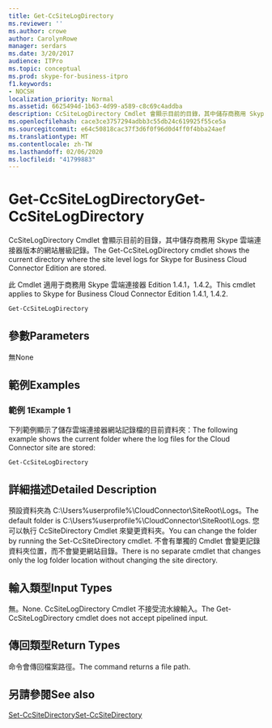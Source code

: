 ```yaml
---
title: Get-CcSiteLogDirectory
ms.reviewer: ''
ms.author: crowe
author: CarolynRowe
manager: serdars
ms.date: 3/20/2017
audience: ITPro
ms.topic: conceptual
ms.prod: skype-for-business-itpro
f1.keywords:
- NOCSH
localization_priority: Normal
ms.assetid: 6625494d-1b63-4d99-a589-c8c69c4addba
description: CcSiteLogDirectory Cmdlet 會顯示目前的目錄，其中儲存商務用 Skype 雲端連接器版本的網站層級記錄。
ms.openlocfilehash: cace3ce3757294adbb3c55db24c619925f55ce5a
ms.sourcegitcommit: e64c50818cac37f3d6f0f96d0d4ff0f4bba24aef
ms.translationtype: MT
ms.contentlocale: zh-TW
ms.lasthandoff: 02/06/2020
ms.locfileid: "41799883"
---
```

# <a name="get-ccsitelogdirectory"></a><span data-ttu-id="7cb0c-103">Get-CcSiteLogDirectory</span><span class="sxs-lookup"><span data-stu-id="7cb0c-103">Get-CcSiteLogDirectory</span></span>
 
<span data-ttu-id="7cb0c-104">CcSiteLogDirectory Cmdlet 會顯示目前的目錄，其中儲存商務用 Skype 雲端連接器版本的網站層級記錄。</span><span class="sxs-lookup"><span data-stu-id="7cb0c-104">The Get-CcSiteLogDirectory cmdlet shows the current directory where the site level logs for Skype for Business Cloud Connector Edition are stored.</span></span> 
  
<span data-ttu-id="7cb0c-105">此 Cmdlet 適用于商務用 Skype 雲端連接器 Edition 1.4.1，1.4.2。</span><span class="sxs-lookup"><span data-stu-id="7cb0c-105">This cmdlet applies to Skype for Business Cloud Connector Edition 1.4.1, 1.4.2.</span></span>
  
```powershell
Get-CcSiteLogDirectory
```

## <a name="parameters"></a><span data-ttu-id="7cb0c-106">參數</span><span class="sxs-lookup"><span data-stu-id="7cb0c-106">Parameters</span></span>

<span data-ttu-id="7cb0c-107">無</span><span class="sxs-lookup"><span data-stu-id="7cb0c-107">None</span></span>
  
## <a name="examples"></a><span data-ttu-id="7cb0c-108">範例</span><span class="sxs-lookup"><span data-stu-id="7cb0c-108">Examples</span></span>
<span data-ttu-id="7cb0c-109"><a name="Examples"> </a></span><span class="sxs-lookup"><span data-stu-id="7cb0c-109"><a name="Examples"> </a></span></span>

### <a name="example-1"></a><span data-ttu-id="7cb0c-110">範例 1</span><span class="sxs-lookup"><span data-stu-id="7cb0c-110">Example 1</span></span>

<span data-ttu-id="7cb0c-111">下列範例顯示了儲存雲端連接器網站記錄檔的目前資料夾：</span><span class="sxs-lookup"><span data-stu-id="7cb0c-111">The following example shows the current folder where the log files for the Cloud Connector site are stored:</span></span>
  
```powershell
Get-CcSiteLogDirectory
```

## <a name="detailed-description"></a><span data-ttu-id="7cb0c-112">詳細描述</span><span class="sxs-lookup"><span data-stu-id="7cb0c-112">Detailed Description</span></span>
<span data-ttu-id="7cb0c-113"><a name="DetailedDescription"> </a></span><span class="sxs-lookup"><span data-stu-id="7cb0c-113"><a name="DetailedDescription"> </a></span></span>

<span data-ttu-id="7cb0c-114">預設資料夾為 C:\Users\%userprofile%\CloudConnector\SiteRoot\Logs。</span><span class="sxs-lookup"><span data-stu-id="7cb0c-114">The default folder is C:\Users\%userprofile%\CloudConnector\SiteRoot\Logs.</span></span> <span data-ttu-id="7cb0c-115">您可以執行 CcSiteDirectory Cmdlet 來變更資料夾。</span><span class="sxs-lookup"><span data-stu-id="7cb0c-115">You can change the folder by running the Set-CcSiteDirectory cmdlet.</span></span> <span data-ttu-id="7cb0c-116">不會有單獨的 Cmdlet 會變更記錄資料夾位置，而不會變更網站目錄。</span><span class="sxs-lookup"><span data-stu-id="7cb0c-116">There is no separate cmdlet that changes only the log folder location without changing the site directory.</span></span>
  
## <a name="input-types"></a><span data-ttu-id="7cb0c-117">輸入類型</span><span class="sxs-lookup"><span data-stu-id="7cb0c-117">Input Types</span></span>
<span data-ttu-id="7cb0c-118"><a name="InputTypes"> </a></span><span class="sxs-lookup"><span data-stu-id="7cb0c-118"><a name="InputTypes"> </a></span></span>

<span data-ttu-id="7cb0c-119">無。</span><span class="sxs-lookup"><span data-stu-id="7cb0c-119">None.</span></span> <span data-ttu-id="7cb0c-120">CcSiteLogDirectory Cmdlet 不接受流水線輸入。</span><span class="sxs-lookup"><span data-stu-id="7cb0c-120">The Get-CcSiteLogDirectory cmdlet does not accept pipelined input.</span></span>
  
## <a name="return-types"></a><span data-ttu-id="7cb0c-121">傳回類型</span><span class="sxs-lookup"><span data-stu-id="7cb0c-121">Return Types</span></span>
<span data-ttu-id="7cb0c-122"><a name="ReturnTypes"> </a></span><span class="sxs-lookup"><span data-stu-id="7cb0c-122"><a name="ReturnTypes"> </a></span></span>

<span data-ttu-id="7cb0c-123">命令會傳回檔案路徑。</span><span class="sxs-lookup"><span data-stu-id="7cb0c-123">The command returns a file path.</span></span>
  
## <a name="see-also"></a><span data-ttu-id="7cb0c-124">另請參閱</span><span class="sxs-lookup"><span data-stu-id="7cb0c-124">See also</span></span>
<span data-ttu-id="7cb0c-125"><a name="ReturnTypes"> </a></span><span class="sxs-lookup"><span data-stu-id="7cb0c-125"><a name="ReturnTypes"> </a></span></span>

[<span data-ttu-id="7cb0c-126">Set-CcSiteDirectory</span><span class="sxs-lookup"><span data-stu-id="7cb0c-126">Set-CcSiteDirectory</span></span>](set-ccsitedirectory.md)
  

